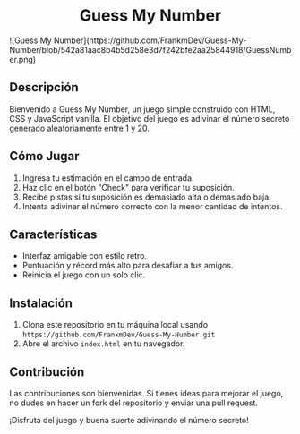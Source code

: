 <h1 align=center>Guess My Number</h1>
![Guess My Number](https://github.com/FrankmDev/Guess-My-Number/blob/542a81aac8b4b5d258e3d7f242bfe2aa25844918/GuessNumber.png)

## Descripción

Bienvenido a Guess My Number, un juego simple construido con HTML, CSS y JavaScript vanilla. El objetivo del juego es adivinar el número secreto generado aleatoriamente entre 1 y 20.

## Cómo Jugar

1. Ingresa tu estimación en el campo de entrada.
2. Haz clic en el botón "Check" para verificar tu suposición.
3. Recibe pistas si tu suposición es demasiado alta o demasiado baja.
4. Intenta adivinar el número correcto con la menor cantidad de intentos.

## Características

- Interfaz amigable con estilo retro.
- Puntuación y récord más alto para desafiar a tus amigos.
- Reinicia el juego con un solo clic.

## Instalación

1. Clona este repositorio en tu máquina local usando `https://github.com/FrankmDev/Guess-My-Number.git`
2. Abre el archivo `index.html` en tu navegador.

## Contribución

Las contribuciones son bienvenidas. Si tienes ideas para mejorar el juego, no dudes en hacer un fork del repositorio y enviar una pull request.

¡Disfruta del juego y buena suerte adivinando el número secreto!
